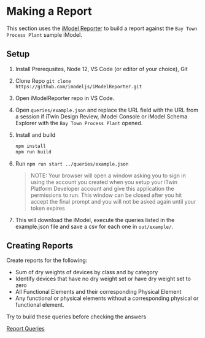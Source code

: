 # Making a Report

This section uses the [iModel Reporter](https://github.com/imodeljs/iModelReporter/) to build a report against the `Bay Town Process Plant` sample iModel.

## Setup

1. Install Prerequsites, Node 12, VS Code (or editor of your choice), Git
1. Clone Repo `git clone https://github.com/imodeljs/iModelReporter.git`
1. Open iModelReporter repo in VS Code.
1. Open `queries/example.json` and replace the URL field with the URL from a session if iTwin Design Review, iModel Console or iModel Schema Explorer with the `Bay Town Process Plant` opened.
1. Install and build

    ```bash
    npm install
    npm run build
    ```

1. Run `npm run start ../queries/example.json`

    > NOTE: Your browser will open a window asking you to sign in using the account you created when you setup your iTwin Platform Developer account and give this application the permissions to run.  This window can be closed after you hit accept the final prompt and you will not be asked again until your token expires

1. This will download the iModel, execute the queries listed in the example.json file and save a csv for each one in `out/example/`.

## Creating Reports

Create reports for the following:

- Sum of dry weights of devices by class and by category
- Identify devices that have no dry weight set or have dry weight set to zero
- All Functional Elements and their corresponding Physical Element
- Any functional or physical elements without a corresponding physical or functional element.

Try to build these queries before checking the answers

[Report Queries](QueriesForReport.md)